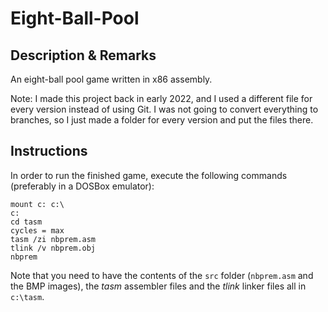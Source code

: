 # Eight-Ball-Pool

## Description & Remarks
An eight-ball pool game written in x86 assembly.

Note: I made this project back in early 2022, and I used a different file for every version instead of using Git. I was not going to convert everything to branches, so I just made a folder for every version and put the files there.

## Instructions
In order to run the finished game, execute the following commands (preferably in a DOSBox emulator):
```
mount c: c:\
c:
cd tasm
cycles = max
tasm /zi nbprem.asm
tlink /v nbprem.obj
nbprem
```

Note that you need to have the contents of the `src` folder (`nbprem.asm` and the BMP images), the *tasm* assembler files and the *tlink* linker files all in `c:\tasm`.
